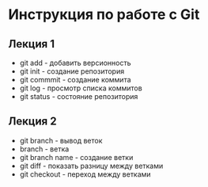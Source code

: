 # Инструкция по работе с Git
## Лекция 1
* git add - добавить версионность
* git init - создание репозитория
* git commmit - создание коммита
* git log - просмотр списка коммитов
* git status - состояние репозитория

## Лекция 2
* git branch - вывод веток
* branch - ветка
* git branch name - создание ветки
* git diff - показать разницу между ветками
* git checkout - переход между ветками
